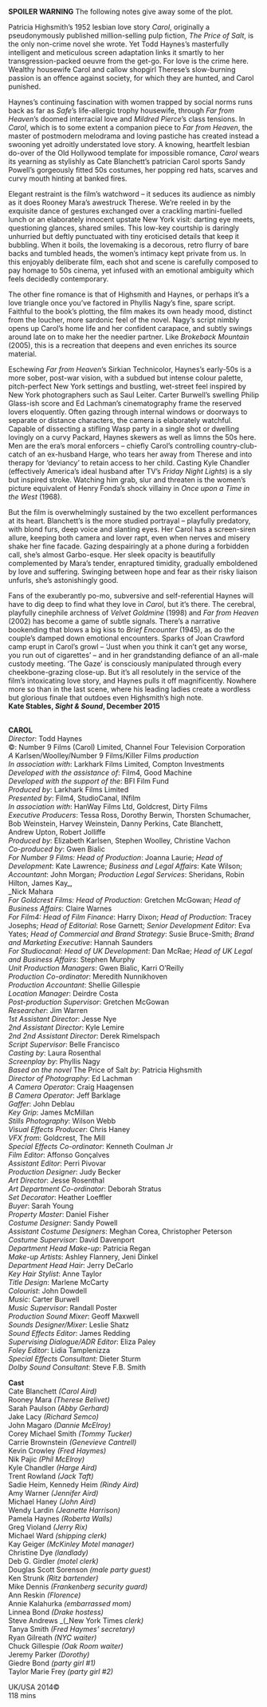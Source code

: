 

**SPOILER WARNING** The following notes give away some of the plot.

Patricia Highsmith’s 1952 lesbian love story _Carol_, originally a pseudonymously published million-selling pulp fiction, _The Price of Salt_, is the only non-crime novel she wrote. Yet Todd Haynes’s masterfully intelligent and meticulous screen adaptation links it smartly to her transgression-packed oeuvre from the get-go. For love is the crime here. Wealthy housewife Carol and callow shopgirl Therese’s slow-burning passion is an offence against society, for which they are hunted, and Carol punished.

Haynes’s continuing fascination with women trapped by social norms runs back as far as _Safe_’s life-allergic trophy housewife, through _Far from Heaven_’s doomed interracial love and _Mildred Pierce_’s class tensions. In _Carol_, which is to some extent a companion piece to _Far from Heaven_, the master of postmodern melodrama and loving pastiche has created instead a swooning yet adroitly understated love story. A knowing, heartfelt lesbian do-over of the Old Hollywood template for impossible romance, _Carol_ wears its yearning as stylishly as Cate Blanchett’s patrician Carol sports Sandy Powell’s gorgeously fitted 50s costumes, her popping red hats, scarves and curvy mouth hinting at banked fires.

Elegant restraint is the film’s watchword – it seduces its audience as nimbly as it does Rooney Mara’s awestruck Therese. We’re reeled in by the exquisite dance of gestures exchanged over a crackling martini-fuelled lunch or an elaborately innocent upstate New York visit: darting eye meets, questioning glances, shared smiles. This low-key courtship is daringly unhurried but deftly punctuated with tiny eroticised details that keep it bubbling. When it boils, the lovemaking is a decorous, retro flurry of bare backs and tumbled heads, the women’s intimacy kept private from us. In this enjoyably deliberate film, each shot and scene is carefully composed to pay homage to 50s cinema, yet infused with an emotional ambiguity which feels decidedly contemporary.

The other fine romance is that of Highsmith and Haynes, or perhaps it’s a love triangle once you’ve factored in Phyllis Nagy’s fine, spare script. Faithful to the book’s plotting, the film makes its own heady mood, distinct from the loucher, more sardonic feel of the novel. Nagy’s script nimbly opens up Carol’s home life and her confident carapace, and subtly swings around late on to make her the needier partner. Like _Brokeback Mountain_ (2005), this is a recreation that deepens and even enriches its source material.

Eschewing _Far from Heaven_’s Sirkian Technicolor, Haynes’s early-50s is a more sober, post-war vision, with a subdued but intense colour palette, pitch-perfect New York settings and bustling, wet-street feel inspired by New York photographers such as Saul Leiter. Carter Burwell’s swelling Philip Glass-ish score and Ed Lachman’s cinematography frame the reserved lovers eloquently. Often gazing through internal windows or doorways to separate or distance characters, the camera is elaborately watchful. Capable of dissecting a stifling Wasp party in a single shot or dwelling lovingly on a curvy Packard, Haynes skewers as well as limns the 50s here. Men are the era’s moral enforcers – chiefly Carol’s controlling country-club-catch of an ex-husband Harge, who tears her away from Therese and into therapy for ‘deviancy’ to retain access to her child. Casting Kyle Chandler (effectively America’s ideal husband after TV’s _Friday Night Lights_) is a sly but inspired stroke. Watching him grab, slur and threaten is the women’s picture equivalent of Henry Fonda’s shock villainy in _Once upon a Time in the West_ (1968).

But the film is overwhelmingly sustained by the two excellent performances at its heart. Blanchett’s is the more studied portrayal – playfully predatory, with blond furs, deep voice and slanting eyes. Her Carol has a screen-siren allure, keeping both camera and lover rapt, even when nerves and misery shake her fine facade. Gazing despairingly at a phone during a forbidden call, she’s almost Garbo-esque. Her sleek opacity is beautifully complemented by  Mara’s tender, enraptured timidity, gradually emboldened by love and suffering. Swinging between hope and fear as their risky liaison unfurls, she’s astonishingly good.

Fans of the exuberantly po-mo, subversive and self-referential Haynes will have to dig deep to find what they love in _Carol_, but it’s there. The cerebral, playfully cinephile archness of _Velvet Goldmine_ (1998) and _Far from Heaven_ (2002) has become a game of subtle signals. There’s a narrative bookending that blows a big kiss to _Brief Encounter_ (1945), as do the couple’s damped down emotional encounters. Sparks of Joan Crawford camp erupt in Carol’s growl – ‘Just when you think it can’t get any worse, you run out of cigarettes’ – and in her grandstanding defiance of an all-male custody meeting. ‘The Gaze’ is consciously manipulated through every cheekbone-grazing close-up. But it’s all resolutely in the service of the film’s intoxicating love story, and Haynes pulls it off magnificently. Nowhere more so than in the last scene, where his leading ladies create a wordless but glorious finale that outdoes even Highsmith’s  high note.  
**Kate Stables, _Sight & Sound_, December 2015**
<br><br>

**CAROL**  
_Director_: Todd Haynes  
©: Number 9 Films (Carol) Limited,  Channel Four Television Corporation  
_A_ Karlsen/Woolley/Number 9 Films/Killer Films _production_  
_In association with_: Larkhark Films Limited, Compton Investments  
_Developed with the assistance of_: Film4,  Good Machine  
_Developed with the support of the_: BFI Film Fund  
_Produced by_: Larkhark Films Limited  
_Presented by_: Film4, StudioCanal, INfilm  
_In association with_: HanWay Films Ltd, Goldcrest, Dirty Films  
_Executive Producers_: Tessa Ross, Dorothy Berwin, Thorsten Schumacher, Bob Weinstein, Harvey Weinstein, Danny Perkins, Cate Blanchett,  
Andrew Upton, Robert Jolliffe  
_Produced by_: Elizabeth Karlsen,  Stephen Woolley, Christine Vachon  
_Co-produced by_: Gwen Bialic  
_For Number 9 Films: Head of Production_: Joanna Laurie; _Head of Development_: Kate Lawrence; _Business and Legal Affairs_: Kate Wilson; _Accountant_: John Morgan; _Production Legal Services_: Sheridans, Robin Hilton, James Kay_,  
_Nick Mahara  
_For Goldcrest Films: Head of Production_:  Gretchen McGowan; _Head of Business Affairs_: Claire Warnes  
_For Film4: Head of Film Finance_: Harry Dixon; _Head of Production_: Tracey Josephs; _Head of Editorial_: Rose Garnett; _Senior Development Editor_: Eva Yates; _Head of Commercial and Brand Strategy_: Susie Bruce-Smith; _Brand and Marketing Executive_: Hannah Saunders  
_For Studiocanal: Head of UK Development_:  Dan McRae; _Head of UK Legal and Business Affairs_: Stephen Murphy  
_Unit Production Managers_: Gwen Bialic,  Karri O’Reilly  
_Production Co-ordinator_: Meredith Nunnikhoven  
_Production Accountant_: Shellie Gillespie  
_Location Manager_: Deirdre Costa  
_Post-production Supervisor_: Gretchen McGowan  
_Researcher_: Jim Warren  
_1st Assistant Director_: Jesse Nye  
_2nd Assistant Director_: Kyle Lemire  
_2nd 2nd Assistant Director_: Derek Rimelspach  
_Script Supervisor_: Belle Francisco  
_Casting by_: Laura Rosenthal  
_Screenplay by_: Phyllis Nagy  
_Based on the novel_ The Price of Salt _by_:  Patricia Highsmith  
_Director of Photography_: Ed Lachman  
_A Camera Operator_: Craig Haagensen  
_B Camera Operator_: Jeff Barklage  
_Gaffer_: John Deblau  
_Key Grip_: James McMillan  
_Stills Photography_: Wilson Webb  
_Visual Effects Producer_: Chris Haney  
_VFX from_: Goldcrest, The Mill  
_Special Effects Co-ordinator_: Kenneth Coulman Jr  
_Film Editor_: Affonso Gonçalves  
_Assistant Editor_: Perri Pivovar  
_Production Designer_: Judy Becker  
_Art Director_: Jesse Rosenthal  
_Art Department Co-ordinator_: Deborah Stratus  
_Set Decorator_: Heather Loeffler  
_Buyer_: Sarah Young  
_Property Master_: Daniel Fisher  
_Costume Designer_: Sandy Powell  
_Assistant Costume Designers_: Meghan Corea, Christopher Peterson  
_Costume Supervisor_: David Davenport  
_Department Head Make-up_: Patricia Regan  
_Make-up Artists_: Ashley Flannery, Jeni Dinkel  
_Department Head Hair_: Jerry DeCarlo  
_Key Hair Stylist_: Anne Taylor  
_Title Design_: Marlene McCarty  
_Colourist_: John Dowdell  
_Music_: Carter Burwell  
_Music Supervisor_: Randall Poster  
_Production Sound Mixer_: Geoff Maxwell  
_Sounds Designer/Mixer_: Leslie Shatz  
_Sound Effects Editor_: James Redding  
_Supervising Dialogue/ADR Editor_: Eliza Paley  
_Foley Editor_: Lidia Tamplenizza  
_Special Effects Consultant_: Dieter Sturm  
_Dolby Sound Consultant_: Steve F.B. Smith

**Cast**  
Cate Blanchett _(Carol Aird)_  
Rooney Mara _(Therese Belivet)_  
Sarah Paulson _(Abby Gerhard)_  
Jake Lacy _(Richard Semco)_  
John Magaro _(Dannie McElroy)_  
Corey Michael Smith _(Tommy Tucker)_  
Carrie Brownstein _(Genevieve Cantrell)_  
Kevin Crowley _(Fred Haymes)_  
Nik Pajic _(Phil McElroy)_  
Kyle Chandler _(Harge Aird)_  
Trent Rowland _(Jack Taft)_  
Sadie Heim, Kennedy Heim _(Rindy Aird)_  
Amy Warner _(Jennifer Aird)_  
Michael Haney _(John Aird)_  
Wendy Lardin _(Jeanette Harrison)_  
Pamela Haynes _(Roberta Walls)_  
Greg Violand _(Jerry Rix)_  
Michael Ward _(shipping clerk)_  
Kay Geiger _(McKinley Motel manager)_  
Christine Dye _(landlady)_  
Deb G. Girdler _(motel clerk)_  
Douglas Scott Sorenson _(male party guest)_  
Ken Strunk _(Ritz bartender)_  
Mike Dennis _(Frankenberg security guard)_  
Ann Reskin _(Florence)_  
Annie Kalahurka _(embarrassed mom)_  
Linnea Bond _(Drake hostess)_  
Steve Andrews _(_New York Times _clerk)_  
Tanya Smith _(Fred Haymes’ secretary)_  
Ryan Gilreath _(NYC waiter)_  
Chuck Gillespie _(Oak Room waiter)_  
Jeremy Parker _(Dorothy)_  
Giedre Bond _(party girl #1)_  
Taylor Marie Frey _(party girl #2)_

UK/USA 2014©  
118 mins
<br><br>
<!--stackedit_data:
eyJoaXN0b3J5IjpbNDYxNzExNTAxXX0=
-->